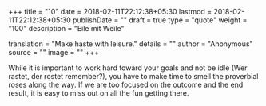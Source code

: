 +++
title        = "10"
date         = 2018-02-11T22:12:38+05:30
lastmod      = 2018-02-11T22:12:38+05:30
publishDate  = ""
draft        = true
type         = "quote"
weight       = "100"
description  = "Eile mit Weile"

translation  = "Make haste with leisure."
details      = ""
author       = "Anonymous"
source       = ""
image        = ""
+++

While it is important to work hard toward your goals and not be idle
(Wer rastet, der rostet remember?), you have to make time to smell the
proverbial roses along the way. If we are too focused on the outcome and
the end result, it is easy to miss out on all the fun getting there.
